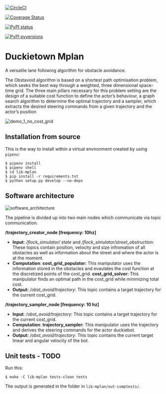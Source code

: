 [![CircleCI](https://circleci.com/gh/duckietown/duckietown-mplan.svg?style=shield)](https://circleci.com/gh/duckietown/duckietown-mplan)

[![Coverage Status](https://coveralls.io/repos/github/duckietown/duckietown-mplan/badge.svg?branch=master18)](https://coveralls.io/github/duckietown/duckietown-mplan?branch=master18)

[![PyPI status](https://img.shields.io/pypi/status/duckietown_mplan.svg)](https://pypi.python.org/pypi/duckietown_mplan/)


[![PyPI pyversions](https://img.shields.io/pypi/pyversions/duckietown_mplan.svg)](https://pypi.python.org/pypi/duckietown_mplan/)


# Duckietown Mplan

A versatile lane following algorithm for obstacle avoidance.

The Obstavoid algorithm is based on a shortest path optimisation problem, which seeks the best way through a weighted, three dimensional space-time grid. The three main pillars necessary for this problem setting are the design of a suitable cost function to define the actor’s behaviour, a graph search algorithm to determine the optimal trajectory and a sampler, which extracts the desired steering commands from a given trajectory and the actor’s position

![demo_1_no_cost_grid](https://user-images.githubusercontent.com/32458198/50254958-56837180-03f0-11e9-8e8b-1a34f42c1285.gif)

## Installation from source

This is the way to install within a virtual environment created by
using `pipenv`:

    $ pipenv install
    $ pipenv shell
    $ cd lib-mplan
    $ pip install -r requirements.txt
    $ python setup.py develop --no-deps


## Software architecture

![software_architecture](https://user-images.githubusercontent.com/32458198/50254819-d826cf80-03ef-11e9-9b3c-c1209eeb25d0.jpg)


The pipeline is divided up into two main nodes which communicate via topic communication.

**/trajectory_creator_node [frequency: 10hz]**
* **Input**: */flock_simulator/ state* and */flock_simulator/street_obstruction*: These topics contain position, velocity and size infromation of all obstacles as well as information about the street and where the actor is at the moment. 
* **Computation**: 
**cost_grid_populator:** This manipulator uses the information stored in the obstacles and evaulates the cost function at the discretized points of the cost_grid.
**cost_grid_solver:** This manipulator finds an optimal path in the cost_grid while minimizing total cost.
* **Output:** */obst_avoid/trajectory*: This topic contains a target trajectory for the current cost_grid.

**/trajectory_sampler_node [frequency: 10 hz]**
* **Input**: */obst_avoid/trajectory*: This topic contains a target trajectory for the current cost_grid.
* **Computation**: 
**trajectory_sampler:** This manipulator uses the trajectory and derives the steering commands for the actor duckiebot.
* **Output:** */obst_avoid/trajectory*: This topic contains the current target linear and angular velocity of the bot.


## Unit tests - TODO

Run this:

    $ make -C lib-mplan tests-clean tests

The output is generated in the folder in `lib-mplan/out-comptests/`.

